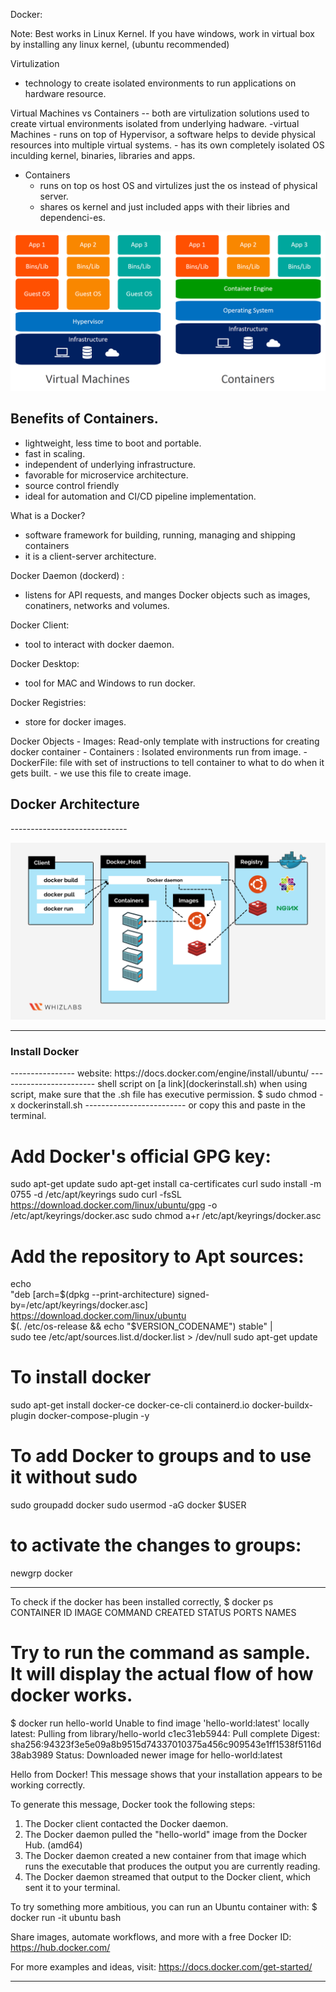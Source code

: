 Docker:

Note: Best works in Linux Kernel. If you have windows, work in virtual box by installing any linux kernel, (ubuntu recommended)

Virtulization 
- technology to create isolated environments to run applications on hardware resource. 

Virtual Machines vs Containers
-- both are virtulization solutions used to create virtual environments isolated from underlying hadware.
-virtual Machines
    - runs on top of Hypervisor,  a software helps to devide physical resources into multiple virtual systems. 
    - has its own completely isolated OS inculding kernel, binaries, libraries and apps. 
- Containers    
    - runs on top os host OS and virtulizes just the os instead of physical server. 
    - shares os kernel and just included apps with their libries and dependenci-es.

![VM vs Container](../Images/VM-vs-Container.jpg)

Benefits of Containers.
-----------------------
 - lightweight, less time to boot and portable.
 - fast in scaling. 
 - independent of underlying infrastructure.
 - favorable for microservice architecture. 
 - source control friendly
 - ideal for automation and CI/CD pipeline implementation.



What is a Docker?
- software framework for building, running, managing and shipping containers 
- it is a client-server architecture. 

Docker Daemon (dockerd) :
- listens for API requests, and manges Docker objects such as images, conatiners, networks and volumes. 

Docker Client:
- tool to interact with docker daemon.

Docker Desktop:
- tool for MAC and Windows to run docker. 

Docker Registries:
- store for docker images.

Docker Objects
    - Images:  Read-only template with instructions for creating docker container
    - Containers : Isolated environments run from image.
    - DockerFile: file with set of instructions to tell container to what to do when it gets built. 
            - we use this file to create image. 

<h2>Docker Architecture</h2>
-----------------------------

![Docker Architecture](../Images/Docker-Architecture.jpg)

------------------------------------------------------------------------------------------------------

<h3>Install Docker</h3>
----------------
website: https://docs.docker.com/engine/install/ubuntu/
------------------------
shell script on [a link](dockerinstall.sh)
when using script, make sure that the .sh file has executive permission. 
$ sudo chmod -x dockerinstall.sh
-------------------------
or copy this and paste in the terminal. 

# Add Docker's official GPG key:
sudo apt-get update
sudo apt-get install ca-certificates curl
sudo install -m 0755 -d /etc/apt/keyrings
sudo curl -fsSL https://download.docker.com/linux/ubuntu/gpg -o /etc/apt/keyrings/docker.asc
sudo chmod a+r /etc/apt/keyrings/docker.asc

# Add the repository to Apt sources:
echo \
  "deb [arch=$(dpkg --print-architecture) signed-by=/etc/apt/keyrings/docker.asc] https://download.docker.com/linux/ubuntu \
  $(. /etc/os-release && echo "$VERSION_CODENAME") stable" | \
  sudo tee /etc/apt/sources.list.d/docker.list > /dev/null
sudo apt-get update


# To install docker
 sudo apt-get install docker-ce docker-ce-cli containerd.io docker-buildx-plugin docker-compose-plugin -y

# To add Docker to groups and to use it without sudo
 sudo groupadd docker
 sudo usermod -aG docker $USER

 # to activate the changes to groups:
 newgrp docker

-------------------------------------------------------------------------------------
To check if the docker has been installed correctly, 
$ docker ps
CONTAINER ID   IMAGE     COMMAND   CREATED   STATUS    PORTS     NAMES

# Try to run the command as sample. It will display the actual flow of how docker works.
$ docker run hello-world
Unable to find image 'hello-world:latest' locally
latest: Pulling from library/hello-world
c1ec31eb5944: Pull complete
Digest: sha256:94323f3e5e09a8b9515d74337010375a456c909543e1ff1538f5116d38ab3989
Status: Downloaded newer image for hello-world:latest

Hello from Docker!
This message shows that your installation appears to be working correctly.

To generate this message, Docker took the following steps:
 1. The Docker client contacted the Docker daemon.
 2. The Docker daemon pulled the "hello-world" image from the Docker Hub.
    (amd64)
 3. The Docker daemon created a new container from that image which runs the
    executable that produces the output you are currently reading.
 4. The Docker daemon streamed that output to the Docker client, which sent it
    to your terminal.

To try something more ambitious, you can run an Ubuntu container with:
 $ docker run -it ubuntu bash

Share images, automate workflows, and more with a free Docker ID:
 https://hub.docker.com/

For more examples and ideas, visit:
 https://docs.docker.com/get-started/

------------------------------------------------------------------







